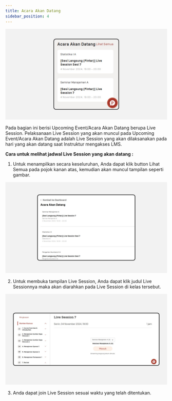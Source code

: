 ```yaml
---
title: Acara Akan Datang
sidebar_position: 4
---
```

![](/img/degree-lecture-upcoming-event.jpg)

Pada bagian ini berisi Upcoming Event/Acara Akan Datang berupa Live Session. Pelaksanaan Live Session yang akan muncul pada Upcoming Event/Acara Akan Datang adalah Live Session yang akan dilaksanakan pada hari yang akan datang saat Instruktur mengakses LMS.

**Cara untuk melihat jadwal Live Session yang akan datang :**

1. Untuk menampilkan secara keseluruhan, Anda dapat klik button Lihat Semua pada pojok kanan atas, kemudian akan muncul tampilan seperti gambar.

![](/img/degree-lecture-upcoming-event-2.jpg)

2. Untuk membuka tampilan Live Session, Anda dapat klik judul Live Sessionnya maka akan diarahkan pada Live Session di kelas tersebut.

![](/img/degree-lecture-upcoming-event-3.jpg)

3. Anda dapat join Live Session sesuai waktu yang telah ditentukan.
